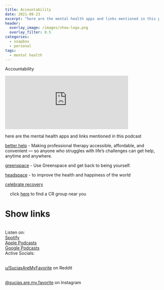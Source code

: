 ```yaml
---
title: Accountability
date: 2021-08-23
excerpt: "here are the mental health apps and links mentioned in this podcast"
header:
  overlay_image: /images/show-logo.png
  overlay_filter: 0.5
categories:
  - soapbox
  - personal
tags: 
  - mental health
---
```


Accountability

<iframe src="https://open.spotify.com/embed-podcast/episode/4G66yA1dhK8jEgjpj1I0ib" width="80%" height="175" frameborder="0" allowtransparency="true" allow="encrypted-media"></iframe>

here are the mental health apps and links mentioned in this podcast

[better help](https://www.betterhelp.com/) - Making professional therapy accessible, affordable, and convenient — so anyone who struggles with life’s challenges can get help, anytime and anywhere.

[greenspace](https://www.greenspacehealth.com) - Use Greenspace and get back to being yourself.

[headspace](https://www.headspace.com) - to improve the health and happiness of the world

[celebrate recovery](https://www.celebraterecovery.com)

    click [here](https://locator.crgroups.info) to find a CR group near you

# Show links

<br> Listen on:
<br> [Spotify](https://open.spotify.com/show/3XjoipCU3QzeIaQAAQpBdW)  <a href='https://open.spotify.com/show/3XjoipCU3QzeIaQAAQpBdW'><i class='fab fa-spotify'></i></a>
<br> [Apple Podcasts](https://podcasts.apple.com/us/podcast/sucias/id1548173787) <a href='https://podcasts.apple.com/us/podcast/sucias/id1548173787'> <i class='fas fa-podcast'></i></a>
<br> [Google Podcasts](https://podcasts.google.com/feed/aHR0cHM6Ly9hbmNob3IuZm0vcy80MjI0YzYzYy9wb2RjYXN0L3Jzcw)  <a href='https://podcasts.google.com/feed/aHR0cHM6Ly9hbmNob3IuZm0vcy80MjI0YzYzYy9wb2RjYXN0L3Jzcw'><i class='fab fa-google-play'></i></a>
<br> Active Socials:

<br> [u/SuciasAreMyFavorite](https://reddit.com/u/suciasaremyfavorite/submitted) on Reddit <a href='https://reddit.com/u/suciasaremyfavorite/submitted'><i class='fab fa-reddit'></i></a>

<br> [@sucias.are.my.favorite](https://instagram.com/sucias.pod) on Instagram  <a href='https://www.instagram.com/sucias.pod'><i class='fab fa-instagram'></i></a>
